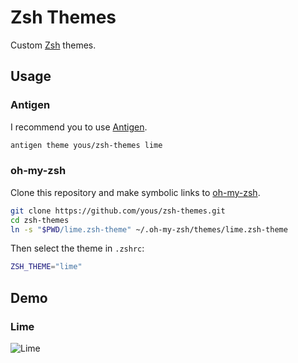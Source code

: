 # Zsh Themes

Custom [Zsh](http://www.zsh.org) themes.

## Usage

### Antigen

I recommend you to use [Antigen](https://github.com/zsh-users/antigen).

``` zsh
antigen theme yous/zsh-themes lime
```

### oh-my-zsh

Clone this repository and make symbolic links to [oh-my-zsh](https://github.com/robbyrussell/oh-my-zsh).

``` sh
git clone https://github.com/yous/zsh-themes.git
cd zsh-themes
ln -s "$PWD/lime.zsh-theme" ~/.oh-my-zsh/themes/lime.zsh-theme
```

Then select the theme in `.zshrc`:

``` zsh
ZSH_THEME="lime"
```

## Demo

### Lime

![Lime](https://raw.githubusercontent.com/yous/zsh-themes/master/demo/lime.png)
